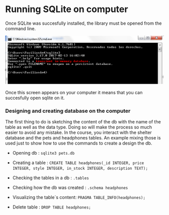 # Running SQLite on computer

Once SQLite was succesfully installed, the library must be opened from the command line.

![](/assets/command_sqlite.png)

Once this screen appears on your computer it means that you can succesfully open sqlite on it.

### Designing and creating database on the computer

The first thing to do is sketching the content of the db with the name of the table as well as the data type. Doing so will make the process so much easier to avoid any mistake. In the course, you interact with the shelter database and the pets and headphones tables. An example mixing those is used just to show how to use the commands to create a design the db.

* Opening db : `sqlite3 pets.db`

* Creating a table : `CREATE TABLE headphones(_id INTEGER, price INTEGER, style INTEGER, in_stock INTEGER, description TEXT);`

* Checking the tables in a db : `.tables`

* Checking how the db was created : `.schema headphones`

* Visualizing the table´s content: `PRAGMA TABLE_INFO(headphones);`

* Delete table : `DROP TABLE headphones;`



